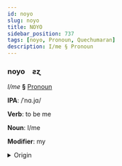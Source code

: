 ```yaml
---
id: noyo
slug: noyo
title: NOYO
sidebar_position: 737
tags: [noyo, Pronoun, Quechumaran]
description: I/me § Pronoun
---
```


### noyo&emsp;<span kind="abugida">ƨɀ</span>

*I/me* **§** [Pronoun](../../tags/Pronoun)

**IPA**: /ˈnɑ.jɑ/

**Verb**: to be me

**Noun**: I/me

**Modifier**: my

<details>
    <summary>Origin</summary>
    Aymara naya [na.ja]<br/>
    <em>Quechumaran Language Family</em>
</details>